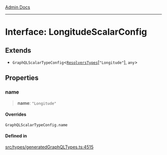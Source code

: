 [Admin Docs](/)

***

# Interface: LongitudeScalarConfig

## Extends

- `GraphQLScalarTypeConfig`\<[`ResolversTypes`](../type-aliases/ResolversTypes.md)\[`"Longitude"`\], `any`\>

## Properties

### name

> **name**: `"Longitude"`

#### Overrides

`GraphQLScalarTypeConfig.name`

#### Defined in

[src/types/generatedGraphQLTypes.ts:4515](https://github.com/Suyash878/talawa-api/blob/cfd688207611ba245c99edd8dbaccb2cdbf6a043/src/types/generatedGraphQLTypes.ts#L4515)
